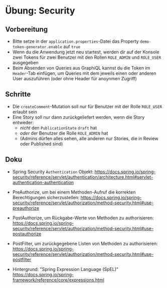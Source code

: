 # Übung: Security

## Vorbereitung

* Bitte setze in der `application.properties`-Datei das Property `demo-token-generator.enable` auf `true`
* Wenn du die Anwendung jetzt neu startest, werden dir auf der Konsole zwei Tokens für zwei Benutzer mit den Rollen `ROLE_ADMIN` und `ROLE_USER` ausgegeben
* Beim Absenden von Queries aus GraphiQL kannst du die Token im `Header`-Tab einfügen, um Queries mit dem jeweils einen oder anderen User auszuführen (oder ohne Header für anoynmen Zugriff)

## Schritte

* Die `createComment`-Mutation soll nur für Benutzer mit der Rolle `ROLE_USER` erlaubt sein
* Eine Story soll nur dann zurückgeliefert werden, wenn die Story entweder:
  * _nicht_ den `PublicationState` `draft` hat
  * _oder_ der Benutzer die Rolle `ROLE_ADMIN` hat
  * (Admins dürfen alles sehen, alle anderen nur Stories, die in Review oder Published sind)

## Doku

* Spring Security `Authentication` Objekt: https://docs.spring.io/spring-security/reference/servlet/authentication/architecture.html#servlet-authentication-authentication
* PreAuthorize, um bei einem Methoden-Aufruf die korrekten Berechtigungen sicherzustellen: https://docs.spring.io/spring-security/reference/servlet/authorization/method-security.html#use-preauthorize
* PostAuthorize, um Rückgabe-Werte von Methoden zu authorisieren: https://docs.spring.io/spring-security/reference/servlet/authorization/method-security.html#use-postauthorize
* PostFilter, um zurückgegebene Listen von Methoden zu authorisieren: https://docs.spring.io/spring-security/reference/servlet/authorization/method-security.html#use-postfilter

* Hintergrund: "Spring Expression Language (SpEL)" https://docs.spring.io/spring-framework/reference/core/expressions.html